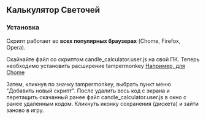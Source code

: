 ## Калькулятор Светочей

### Установка
Скрипт работает во **всех популярных браузерах** (Chome, Firefox, Opera).

Скайчайте файл со скриптом candle_calculator.user.js на свой ПК. 
Теперь необходимо установить расширение tampermonkey [Например, для Chome](https://chrome.google.com/webstore/detail/tampermonkey/dhdgffkkebhmkfjojejmpbldmpobfkfo?hl=ru)

Затем, кликнув по значку tampermonkey, выбрать пункт меню "Добавить новый скрипт".
После удалить весь код с экрана и перетащить скачанный ранее файл candle_calculator.user.js в окно с ранее удаленным кодом.
Кликнуть иконку сохранения (дискета) и зайти заново в игру.